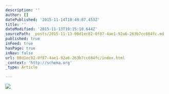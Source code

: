```yaml
---
description: ''
author: []
datePublished: '2015-11-14T10:49:07.453Z'
title: ''
dateModified: '2015-11-13T10:15:10.644Z'
sourcePath: _posts/2015-11-13-08d1ec82-0f87-4ae1-92a6-263b7cc684fc.md
published: true
inFeed: true
hasPage: true
inNav: false
url: 08d1ec82-0f87-4ae1-92a6-263b7cc684fc/index.html
_context: 'http://schema.org'
_type: Article

---
```

![](https://the-grid-user-content.s3-us-west-2.amazonaws.com/90140715-8d2a-4f0f-a75e-8ca824277c6e.jpg)